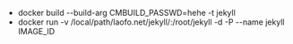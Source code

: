 - docker build --build-arg CMBUILD_PASSWD=hehe -t jekyll
- docker run -v /local/path/laofo.net/jekyll/:/root/jekyll -d -P --name jekyll IMAGE_ID
